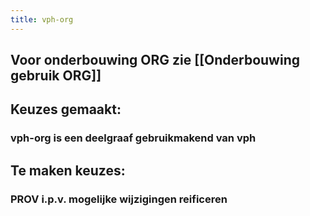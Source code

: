 ```yaml
---
title: vph-org
---
```


## Voor onderbouwing ORG zie [[Onderbouwing gebruik ORG]]
## Keuzes gemaakt:
### vph-org is een deelgraaf gebruikmakend van vph
###
## Te maken keuzes:
### PROV i.p.v. mogelijke wijzigingen reificeren
###

